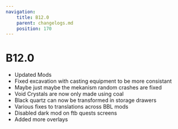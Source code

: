```yaml
---
navigation:
    title: B12.0
    parent: changelogs.md
    position: 170
---
```



# B12.0
- Updated Mods
- Fixed excavation with casting equipment to be more consistant 
- Maybe just maybe the mekanism random crashes are fixed
- Void Crystals are now only made using coal
- Black quartz can now be transformed in storage drawers
- Various fixes to translations across BBL mods 
- Disabled dark mod on ftb quests screens
- Added more overlays

